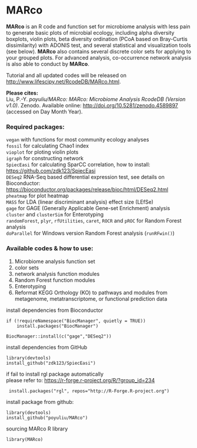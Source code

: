 # MARco

**MARco** is an R code and function set for microbiome analysis with less pain to generate basic plots of microbial ecology, including alpha diversity boxplots, violin plots, beta diversity ordination (PCoA based on Bray-Curtis dissimilarity) with ADONIS test, and several statistical and visualization tools (see below). **MARco** also contains several discrete color sets for applying to your grouped plots. For advanced analysis, co-occurrence network analysis is also able to conduct by **MARco**.

Tutorial and all updated codes will be released on <http://www.lifescipy.net/RcodeDB/MARco.html>.

**Please cites:**  
Liu, P.-Y. _poyuliu/MARco: MARco: Microbiome Analysis RcodeDB (Version v1.0)_. Zenodo. Available online: http://doi.org/10.5281/zenodo.4589897 (accessed on Day Month Year).

### Required packages:
`vegan` with functions for most community ecology analyses  
`fossil` for calculating Chao1 index  
`vioplot` for ploting violin plots  
`igraph` for constructing network  
`SpiecEasi` for calculating SparCC correlation, how to install: <https://github.com/zdk123/SpiecEasi>  
`DESeq2` RNA-Seq based differential expression test, see details on Bioconductor: <https://bioconductor.org/packages/release/bioc/html/DESeq2.html>  
`pheatmap` for plot heatmap  
`MASS` for LDA (linear discriminant analysis) effect size (LEfSe)  
`gage` for GAGE (Generally Applicable Gene-set Enrichment) analysis  
`cluster` and `clusterSim` for Enterotyping  
`randomForest`, `plyr`, `rfUtilities`, `caret`, `ROCR` and `pROC` for Random Forest analysis  
`doParallel` for Windows version Random Forest analysis (`runRFwin()`)  

### Available codes & how to use:
1. Microbiome analysis function set
2. color sets
3. network analysis function modules
4. Random Forest function modules
5. Enterotyping 
6. Reformat KEGG Orthology (KO) to pathways and modules from metagenome, metatranscriptome, or functional prediction data  


install dependencies from Bioconductor  
```
if (!requireNamespace("BiocManager", quietly = TRUE))
    install.packages("BiocManager")

BiocManager::install(c("gage","DESeq2"))
```  
install dependencies from GitHub  
```
library(devtools)
install_github("zdk123/SpiecEasi")
```  
if fail to install rgl package automatically  
please refer to: <https://r-forge.r-project.org/R/?group_id=234>
```
 install.packages("rgl", repos="http://R-Forge.R-project.org")
```

install package from github:
```
library(devtools)
install_github("poyuliu/MARco")
``` 
sourcing MARco R library 
```
library(MARco)
```
